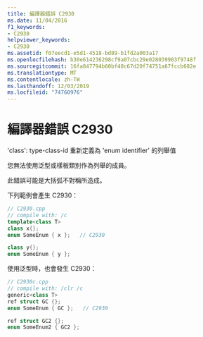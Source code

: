 ```yaml
---
title: 編譯器錯誤 C2930
ms.date: 11/04/2016
f1_keywords:
- C2930
helpviewer_keywords:
- C2930
ms.assetid: f07eecd1-e5d1-4518-bd89-b1fd2a003a17
ms.openlocfilehash: b30e614236298cf9a07cbc29e028039903f9748f
ms.sourcegitcommit: 16fa847794b60bf40c67d20f74751a67fccb602e
ms.translationtype: MT
ms.contentlocale: zh-TW
ms.lasthandoff: 12/03/2019
ms.locfileid: "74760976"
---
```

# <a name="compiler-error-c2930"></a>編譯器錯誤 C2930

'class': type-class-id 重新定義為 'enum identifier' 的列舉值

您無法使用泛型或樣板類別作為列舉的成員。

此錯誤可能是大括弧不對稱所造成。

下列範例會產生 C2930：

```cpp
// C2930.cpp
// compile with: /c
template<class T>
class x{};
enum SomeEnum { x };   // C2930

class y{};
enum SomeEnum { y };
```

使用泛型時，也會發生 C2930：

```cpp
// C2930c.cpp
// compile with: /clr /c
generic<class T>
ref struct GC {};
enum SomeEnum { GC };   // C2930

ref struct GC2 {};
enum SomeEnum2 { GC2 };
```
